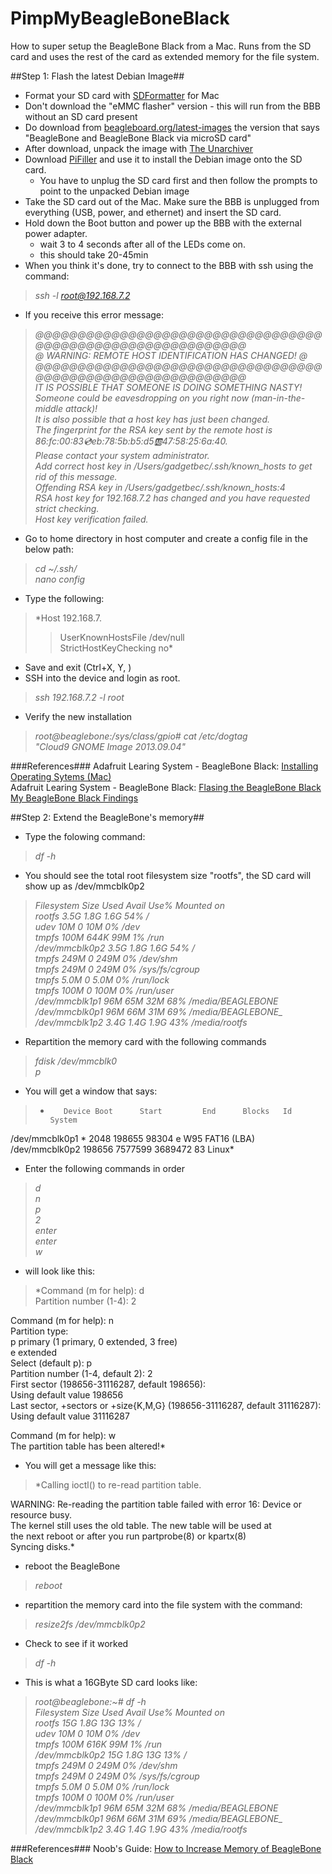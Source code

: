 # PimpMyBeagleBoneBlack
How to super setup the BeagleBone Black from a Mac.
Runs from the SD card and uses the rest of the card as extended memory for the file system.

##Step 1: Flash the latest Debian Image##

- Format your SD card with [SDFormatter][1] for Mac
- Don't download the "eMMC flasher" version - this will run from the BBB without an SD card present
- Do download from [beagleboard.org/latest-images][2] the version that says "BeagleBone and BeagleBone Black via microSD card"
- After download, unpack the image with [The Unarchiver][3]
- Download [PiFiller][4] and use it to install the Debian image onto the SD card. 
  - You have to unplug the SD card first and then follow the prompts to point to the unpacked Debian image
- Take the SD card out of the Mac. Make sure the BBB is unplugged from everything (USB, power, and ethernet) and insert the SD card.
- Hold down the Boot button and power up the BBB with the external power adapter.
  - wait 3 to 4 seconds after all of the LEDs come on.
  - this should take 20-45min
- When you think it's done, try to connect to the BBB with ssh using the command:
> *ssh -l root@192.168.7.2*
- If you receive this error message:

>*@@@@@@@@@@@@@@@@@@@@@@@@@@@@@@@@@@@@@@@@@@@@@@@@@@@@@@@@@@@   
@    WARNING: REMOTE HOST IDENTIFICATION HAS CHANGED!     @   
@@@@@@@@@@@@@@@@@@@@@@@@@@@@@@@@@@@@@@@@@@@@@@@@@@@@@@@@@@@   
IT IS POSSIBLE THAT SOMEONE IS DOING SOMETHING NASTY!    
Someone could be eavesdropping on you right now (man-in-the-middle attack)!   
It is also possible that a host key has just been changed.   
The fingerprint for the RSA key sent by the remote host is   
86:fc:00:83:cd:eb:78:5b:b5:d5:ab:47:58:25:6a:40.   
Please contact your system administrator.   
Add correct host key in /Users/gadgetbec/.ssh/known_hosts to get rid of this message.   
Offending RSA key in /Users/gadgetbec/.ssh/known_hosts:4   
RSA host key for 192.168.7.2 has changed and you have requested strict checking.   
Host key verification failed.*   
 
- Go to home directory in host computer and create a config file in the below path:
> *cd ~/.ssh/       
nano config*   
- Type the following:
>*Host 192.168.7.   
>> UserKnownHostsFile /dev/null   
>> StrictHostKeyChecking no*    
- Save and exit (Ctrl+X, Y, <Enter>)
- SSH into the device and login as root.
>*ssh 192.168.7.2 -l root*
- Verify the new installation
>*root@beaglebone:/sys/class/gpio# cat /etc/dogtag*    
>*"Cloud9 GNOME Image 2013.09.04"*

###References###
Adafruit Learing System - BeagleBone Black: [Installing Operating Sytems (Mac)][5]   
Adafruit Learing System - BeagleBone Black: [Flasing the BeagleBone Black][6]   
[My BeagleBone Black Findings][8]   

##Step 2: Extend the BeagleBone's memory##
- Type the folowing command:
>*df -h*    
- You should see the total root filesystem size "rootfs", the SD card will show up as /dev/mmcblk0p2

 >*Filesystem      Size  Used Avail Use% Mounted on   
rootfs          3.5G  1.8G  1.6G  54% /   
udev             10M     0   10M   0% /dev   
tmpfs           100M  644K   99M   1% /run   
/dev/mmcblk0p2  3.5G  1.8G  1.6G  54% /   
tmpfs           249M     0  249M   0% /dev/shm   
tmpfs           249M     0  249M   0% /sys/fs/cgroup   
tmpfs           5.0M     0  5.0M   0% /run/lock   
tmpfs           100M     0  100M   0% /run/user   
/dev/mmcblk1p1   96M   65M   32M  68% /media/BEAGLEBONE   
/dev/mmcblk0p1   96M   66M   31M  69% /media/BEAGLEBONE_   
/dev/mmcblk1p2  3.4G  1.4G  1.9G  43% /media/rootfs*   

- Repartition the memory card with the following commands
>*fdisk /dev/mmcblk0   
p*
- You will get a window that says: 
>*        Device Boot      Start         End      Blocks   Id  System   
/dev/mmcblk0p1   *        2048      198655       98304    e  W95 FAT16 (LBA)      
/dev/mmcblk0p2          198656     7577599     3689472   83  Linux*      
- Enter the following commands in order
>*d   
> n   
>p   
>2   
>enter    
>enter   
>w*   

- will look like this:
>*Command (m for help): d   
Partition number (1-4): 2   
   
Command (m for help): n   
Partition type:   
   p   primary (1 primary, 0 extended, 3 free)   
   e   extended   
Select (default p): p   
Partition number (1-4, default 2): 2   
First sector (198656-31116287, default 198656):    
Using default value 198656   
Last sector, +sectors or +size{K,M,G} (198656-31116287, default 31116287):    
Using default value 31116287   
   
Command (m for help): w   
The partition table has been altered!*      
- You will get a message like this:
>*Calling ioctl() to re-read partition table.   
   
WARNING: Re-reading the partition table failed with error 16: Device or resource busy.   
The kernel still uses the old table. The new table will be used at   
the next reboot or after you run partprobe(8) or kpartx(8)   
Syncing disks.*      

- reboot the BeagleBone
>*reboot*    
- repartition the memory card into the file system with the command:
>*resize2fs /dev/mmcblk0p2*   
- Check to see if it worked
>*df -h*   
- This is what a 16GByte SD card looks like:

>*root@beaglebone:~# df -h   
Filesystem      Size  Used Avail Use% Mounted on   
rootfs           15G  1.8G   13G  13% /   
udev             10M     0   10M   0% /dev   
tmpfs           100M  616K   99M   1% /run   
/dev/mmcblk0p2   15G  1.8G   13G  13% /   
tmpfs           249M     0  249M   0% /dev/shm   
tmpfs           249M     0  249M   0% /sys/fs/cgroup   
tmpfs           5.0M     0  5.0M   0% /run/lock   
tmpfs           100M     0  100M   0% /run/user   
/dev/mmcblk1p1   96M   65M   32M  68% /media/BEAGLEBONE   
/dev/mmcblk0p1   96M   66M   31M  69% /media/BEAGLEBONE_   
/dev/mmcblk1p2  3.4G  1.4G  1.9G  43% /media/rootfs*         

###References###
Noob's Guide: [How to Increase Memory of BeagleBone Black][7]   







[1]: https://www.sdcard.org/downloads/formatter_4/eula_mac/
[2]: http://beagleboard.org/latest-images
[3]: https://itunes.apple.com/us/app/the-unarchiver/id425424353?mt=12
[4]: http://ivanx.com/raspberrypi/
[5]: https://learn.adafruit.com/beaglebone-black-installing-operating-systems/mac-os-x
[6]: https://learn.adafruit.com/beaglebone-black-installing-operating-systems/flashing-the-beaglebone-black
[7]: http://noobtechiespeaks.blogspot.com/2014/10/ya-i-know-previous-versions-of.html
[8]: http://mybeagleboneblackfindings.blogspot.com/
